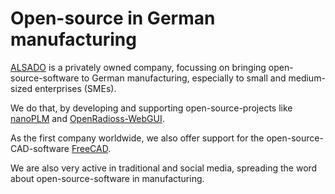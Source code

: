 # Open-source in German manufacturing

[ALSADO](https://www.alsado.de) is a privately owned company, focussing on bringing open-source-software to German manufacturing, especially to small and medium-sized enterprises (SMEs).

We do that, by developing and supporting open-source-projects like [nanoPLM](https://github.com/alekssadowski95/nanoPLM) and [OpenRadioss-WebGUI](https://github.com/alekssadowski95/OpenRadioss-WebGUI).

As the first company worldwide, we also offer support for the open-source-CAD-software [FreeCAD](https://github.com/FreeCAD/FreeCAD).

We are also very active in traditional and social media, spreading the word about open-source-software in manufacturing.
